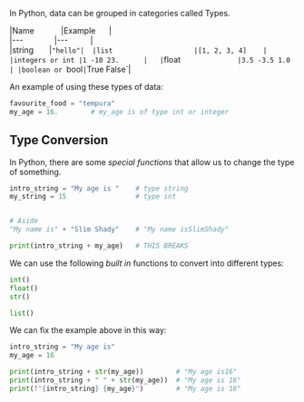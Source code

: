 In Python, data can be grouped in categories called Types.

|Name            |Example      |  
|---                    |---          |  
|string               |`"hello"| 
|list                    |[1, 2, 3, 4]    |  
|integers or int |1 -10 23.      |  
|`float`              |3.5 -3.5 1.0 |
|boolean or `bool` | `True False`|

An example of using these types of data:  

```python
favourite_food = "tempura"
my_age = 16.        # my_age is of type int or integer
```

## Type Conversion

In Python, there are some *special functions* that allow us to change the type of something.

```python
intro_string = "My age is "    # type string
my_string = 15                 # type int


# Aside
"My name is" + "Slim Shady"    # "My name isSlimShady"

print(intro_string + my_age)   # THIS BREAKS
```

We can use the following *built in* functions to convert into different types:

```python
int()
float()
str()

list()
```

We can fix the example above in this way:

```python
intro_string = "My age is"
my_age = 16

print(intro_string + str(my_age))        # "My age is16"
print(intro_string + " " + str(my_age))  # "My age is 16"
print(f"{intro_string} {my_age}")        # "My age is 16"
```
